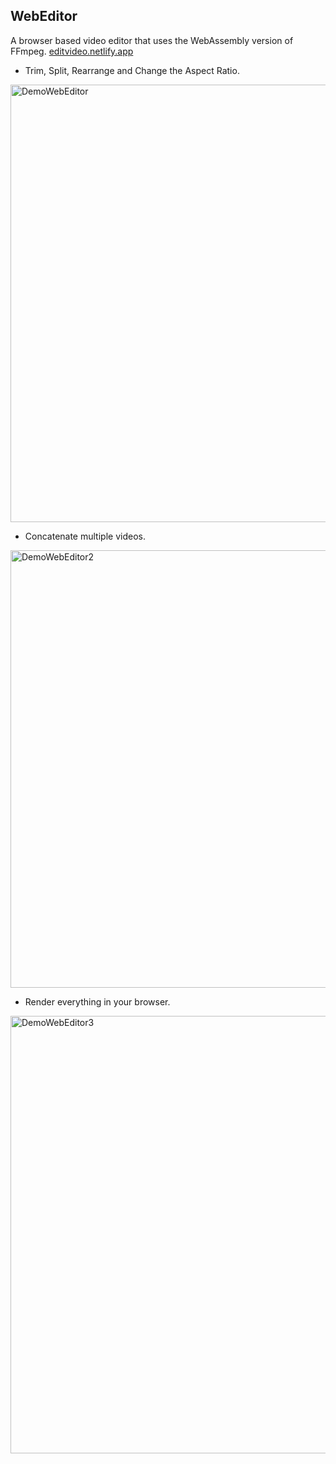 ## WebEditor

A browser based video editor that uses the WebAssembly version of FFmpeg. [editvideo.netlify.app](https://editvideo.netlify.app)

- Trim, Split, Rearrange and Change the Aspect Ratio.
<img width="700" alt="DemoWebEditor" src="https://github.com/user-attachments/assets/8c1cfe3f-f4e9-4fb4-a16c-d2674f77bacb">

- Concatenate multiple videos.
<img width="700" alt="DemoWebEditor2" src="https://github.com/user-attachments/assets/af0aaf35-1540-407b-b25a-682327cbdf45">

- Render everything in your browser.
<img width="700" alt="DemoWebEditor3" src="https://github.com/user-attachments/assets/7acb419f-8613-4cf6-953c-ebb3e5f9136d">
